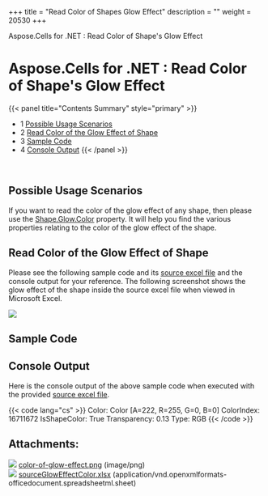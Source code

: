 +++
title = "Read Color of Shapes Glow Effect" 
description = "" 
weight = 20530 
+++

Aspose.Cells for .NET : Read Color of Shape's Glow Effect  

# Aspose.Cells for .NET : Read Color of Shape's Glow Effect


{{< panel title="Contents Summary" style="primary" >}}
*   1 [Possible Usage Scenarios](#ReadColorofShape'sGlowEffect-PossibleUsageScenarios)
*   2 [Read Color of the Glow Effect of Shape](#ReadColorofShape'sGlowEffect-ReadColoroftheGlowEffectofShape)
*   3 [Sample Code](#ReadColorofShape'sGlowEffect-SampleCode)
*   4 [Console Output](#ReadColorofShape'sGlowEffect-ConsoleOutput)
{{< /panel >}}
 

 

## Possible Usage Scenarios

If you want to read the color of the glow effect of any shape, then please use the [Shape.Glow.Color](https://apireference.aspose.com/net/cells/aspose.cells.drawing/gloweffect/properties/color) property. It will help you find the various properties relating to the color of the glow effect of the shape.

## Read Color of the Glow Effect of Shape

Please see the following sample code and its [source excel file](https://docs2.aspose.com/cells/net/attachments/22546714/22774108.xlsx) and the console output for your reference. The following screenshot shows the glow effect of the shape inside the source excel file when viewed in Microsoft Excel.

![](https://docs2.aspose.com/cells/net/attachments/22546714/22774107.png)

## Sample Code

## Console Output

Here is the console output of the above sample code when executed with the provided [source excel file](https://docs2.aspose.com/cells/net/attachments/22546714/22774108.xlsx).

{{< code lang="cs" >}}
Color: Color [A=222, R=255, G=0, B=0]
ColorIndex: 16711672
IsShapeColor: True
Transparency: 0.13
Type: RGB
{{< /code >}}

## Attachments:

![](https://docs2.aspose.com/cells/net/images/icons/bullet_blue.gif) [color-of-glow-effect.png](https://docs2.aspose.com/cells/net/attachments/22546714/22774107.png) (image/png)  
![](https://docs2.aspose.com/cells/net/images/icons/bullet_blue.gif) [sourceGlowEffectColor.xlsx](https://docs2.aspose.com/cells/net/attachments/22546714/22774108.xlsx) (application/vnd.openxmlformats-officedocument.spreadsheetml.sheet)  

